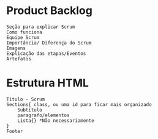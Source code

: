 # Product Backlog
	Seção para explicar Scrum
	Como funciona
	Equipe Scrum
	Importância/ Diferença do Scrum
	Imagens
	Explicação das etapas/Eventos
	Artefatos
# Estrutura HTML
	Titulo - Scrum
	Sections{ class, ou uma id para ficar mais organizado
 		Subtitulo
		paragrafo/elementos
		Lista{} *Não necessariamente
	}
	Footer
